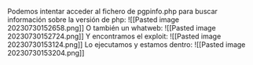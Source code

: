 Podemos intentar acceder al fichero de pgpinfo.php para buscar información sobre la versión de php:
![[Pasted image 20230730152658.png]]
O también un whatweb:
![[Pasted image 20230730152724.png]]
Y encontramos el exploit:
![[Pasted image 20230730153124.png]]
Lo ejecutamos y estamos dentro:
![[Pasted image 20230730153204.png]]
